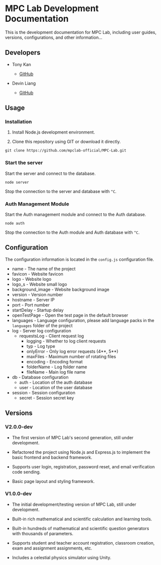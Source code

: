 # MPC Lab Development Documentation

This is the development documentation for MPC Lab, including user guides, versions, configurations, and other information...

## Developers
    
- Tony Kan
    - [GitHub](https://github.com/tonyblog)

- Devin Liang
    - [GitHub](https://github.com/244196806qq)

## Usage

### Installation

1. Install Node.js development environment.

2. Clone this repository using GIT or download it directly.
```
git clone https://github.com/mpclab-official/MPC-Lab.git
```

### Start the server

Start the server and connect to the database.
```
node server
```

Stop the connection to the server and database with `^C`.

### Auth Management Module

Start the Auth management module and connect to the Auth database.
```
node auth
```

Stop the connection to the Auth module and Auth database with `^C`.

## Configuration

The configuration information is located in the `config.js` configuration file.

- name - The name of the project
- favicon - Website favicon
- logo - Website logo
- logo_s - Website small logo
- background_image - Website background image
- version - Version number
- hostname - Server IP
- port - Port number
- startDelay - Startup delay
- openTestPage - Open the test page in the default browser
- languages - Language configuration, please add language packs in the `languages` folder of the project
- log - Server log configuration
    - requestsLog - Client request log
        - logging - Whether to log client requests
        - typ - Log type
        - onlyError - Only log error requests (4**, 5**)
        - maxFiles - Maximum number of rotating files
        - encoding - Encoding format
        - folderName - Log folder name
        - fileName - Main log file name
- db - Database configuration
    - auth - Location of the auth database
    - user - Location of the user database
- session - Session configuration
    - secret - Session secret key

## Versions

### V2.0.0-dev

- The first version of MPC Lab's second generation, still under development.

- Refactored the project using Node.js and Express.js to implement the basic frontend and backend framework.

- Supports user login, registration, password reset, and email verification code sending.

- Basic page layout and styling framework.

### V1.0.0-dev

- The initial development/testing version of MPC Lab, still under development.

- Built-in rich mathematical and scientific calculation and learning tools.

- Built-in hundreds of mathematical and scientific question generators with thousands of parameters.

- Supports student and teacher account registration, classroom creation, exam and assignment assignments, etc.

- Includes a celestial physics simulator using Unity.
